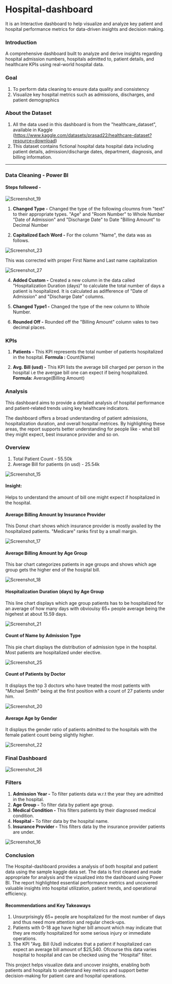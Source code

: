 # Hospital-dashboard
It is an Interactive dashboard to help visualize and analyze key patient and hospital performance metrics for data-driven insights and decision making.

### Introduction
A comprehensive dashboard built to analyze and derive insights regarding hospital admission numbers, hospitals admitted to, patient details, and healthcare KPIs using real-world hospital data.

### Goal 
1. To perform data cleaning to ensure data quality and consistency
3. Visualize key hospital metrics such as admissions, discharges, and patient demographics

### About the Dataset
1. All the data used in this dashboard is from the "healthcare_dataset", available in Kaggle (https://www.kaggle.com/datasets/prasad22/healthcare-dataset?resource=download)
3. This dataset contains fictional hospital data hospital data including patient details, admission/discharge dates, department, diagnosis, and billing information.

____________________________________________________________________________________________________________________________________________________________________________________________________________________

### Data Cleaning - Power BI

#### Steps followed - 
![Screenshot_19](https://github.com/user-attachments/assets/68a3c8b0-f08c-4d81-bc67-4d277fc8876f)


1. **Changed Type -** Changed the type of the following cloumns from "text" to their appropriate types.
  "Age" and "Room Number" to Whole Number
  "Date of Admission" and "Discharge Date" to Date
  "Billing Amount" to Decimal Number

2. **Capitalized Each Word -** For the column "Name", the data was as follows.

![Screenshot_23](https://github.com/user-attachments/assets/79925f66-9112-4600-b1ee-5e5be1c08f29)

This was corrected with proper First Name and Last name capitalization

![Screenshot_27](https://github.com/user-attachments/assets/73e70a7e-7cd2-4e23-979f-10ee8444fba4)

4. **Added Custom -** Created a new column in the data called "Hospitalization Duration (days)" to calculate the total number of days a patient is hospitalized. It is calculated as adifference of "Date of Admission" and "Discharge Date" columns.
  
5. **Changed Type1 -** Changed the type of the new column to Whole Number.

6. **Rounded Off -** Rounded off the "Billing Amount" column vales to two decimal places.

### KPIs 
1. **Patients -** This KPI represents the total number of patients hospitalized in the hospital.
   **Formula :** Count(Name)
   
2. **Avg. Bill (usd) -** This KPI lists the average bill charged per person in the hospital i.e the avergae bill one can expect if being hospitalized.
   **Formula:** Average(Billing Amount)
   
### Analysis
This dashboard aims to provide a detailed analysis of hospital performance and patient-related trends using key healthcare indicators.

The dashboard offers a broad understanding of patient admissions, hospitalization duration, and overall hospital metrices. By highlighting these areas, the report supports better understanding for people like - what bill they might expect, best insurance provider and so on.

### Overview 

1. Total Patient Count - 55.50k
2. Average Bill for patients (in usd) - 25.54k

![Screenshot_15](https://github.com/user-attachments/assets/17b7424c-6248-4c80-99ea-a29e150d69b6)

#### Insight:
Helps to understand the amount of bill one might expect if hospitalized in the hospital.

#### Average Billing Amount by Insurance Provider

This Donut chart shows which insurance provider is mostly availed by the hospitalized patients. "Medicare" ranks first by a small margin.

![Screenshot_17](https://github.com/user-attachments/assets/20c663be-3616-4081-83fa-bfa1adfc918d)

#### Average Billing Amount by Age Group

This bar chart categorizes patients in age groups and shows which age group gets the higher end of the hosiptal bill.

![Screenshot_18](https://github.com/user-attachments/assets/50c0e8ac-0e88-4817-81cc-f4b4ffb335cb)

#### Hospitalization Duration (days) by Age Group

This line chart displays which age group patients has to be hospitalized for an average of how many days with obvioulsy 65+ people average being the higehest at about 15.59 days.

![Screenshot_21](https://github.com/user-attachments/assets/3a242b92-c38f-4bfe-a0e2-1a1a8d883399)


#### Count of Name by Admission Type

This pie chart displays the distribution of admission type in the hospital. Most patients are hospitalized under elective.

![Screenshot_25](https://github.com/user-attachments/assets/bceca7d3-d4ef-4deb-acad-96f44adb1ff4)

#### Count of Patients by Doctor

It displays the top 3 doctors who have treated the most patients with "Michael Smith" being at the first position with a count of 27 patients under him.

![Screenshot_20](https://github.com/user-attachments/assets/d51c361b-1471-4266-ae49-51ad68a63a25)

#### Average Age by Gender

It displays the gender ratio of patients admitted to the hospitals with the female patient count being slightly higher.

![Screenshot_22](https://github.com/user-attachments/assets/047e1c66-aafc-441c-a200-87db84c3ae9a)

### Final Dashboard 

![Screenshot_26](https://github.com/user-attachments/assets/523d2318-e28c-444c-aaf5-99267889773f)

### Filters 
1. **Admission Year -** To filter patients data w.r.t the year they are admitted in the hospital.
2. **Age Group -** To filter data by patient age group.
3. **Medical Condition -** This filters patients by their diagnosed medical condition.
4. **Hospital -** To filter data by the hospital name.
5. **Insurance Provider -**  This filters data by the insurance provider patients are under.

![Screenshot_16](https://github.com/user-attachments/assets/30d03354-8718-4573-bb48-0824b0cf1cd3)


### Conclusion 

The Hospital-dashboard provides a analysis of both hospital and patient data using the sample kaggle data set. The data is first cleaned and made appropriate for analysis and the vizualized into the dashboard using Power BI. The report highlighted essential performance metrics and uncovered valuable insights into hospital utilization, patient trends, and operational efficiency.

#### Recommendations and Key Takeaways

1. Unsurprisingly 65+ people are hospitalized for the most number of days and thus need more attention and regular check-ups.
2. Patients with 0-18 age have higher bill amount which may indicate that they are mostly hospitalized for some serious injury or immediate operations.
3. The KPI "Avg. Bill (Usd) indicates that a patient if hospitalized can expect an average bill amount of $25,540. Ofcourse this data varies hospital to hospital and can be checked using the "Hospital" filter.

This project helps visualize data and uncover insights, enabling both patients and hospitals to understand key metrics and support better decision-making for patient care and hospital operations.
